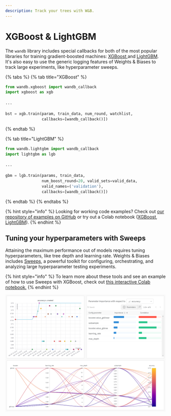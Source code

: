 ```yaml
---
description: Track your trees with W&B.
---
```


# XGBoost & LightGBM

The `wandb` library includes special callbacks for both of the most popular libraries for training gradient-boosted machines: [XGBoost ](https://xgboost.readthedocs.io/en/latest/index.html)and [LightGBM](https://lightgbm.readthedocs.io/en/latest/). It's also easy to use the generic logging features of Weights & Biases to track large experiments,  like hyperparameter sweeps.

{% tabs %}
{% tab title="XGBoost" %}
```python
from wandb.xgboost import wandb_callback
import xgboost as xgb

...

bst = xgb.train(param, train_data, num_round, watchlist,
                callbacks=[wandb_callback()])
```
{% endtab %}

{% tab title="LightGBM" %}
```python
from wandb.lightgbm import wandb_callback
import lightgbm as lgb

...

gbm = lgb.train(params, train_data,
                num_boost_round=20, valid_sets=valid_data,
                valid_names=('validation'),
                callbacks=[wandb_callback()])
```
{% endtab %}
{% endtabs %}

{% hint style="info" %}
Looking for working code examples? Check out [our repository of examples on GitHub](https://github.com/wandb/examples/tree/master/examples/boosting-algorithms) or try out a Colab notebook \([XGBoost](http://wandb.me/xgb-colab), [LightGBM](http://wandb.me/lightgbm-colab)\).
{% endhint %}

## Tuning your hyperparameters with Sweeps

Attaining the maximum performance out of models requires tuning hyperparameters, like tree depth and learning rate. Weights & Biases includes [Sweeps](../sweeps/), a powerful toolkit for configuring, orchestrating, and analyzing large hyperparameter testing experiments.

{% hint style="info" %}
To learn more about these tools and see an example of how to use Sweeps with XGBoost, check out [this interactive Colab notebook.](http://wandb.me/xgb-sweeps-colab)
{% endhint %}

![tl;dr: trees outperform linear learners on this classification dataset.](../../.gitbook/assets/image%20%2870%29.png)


